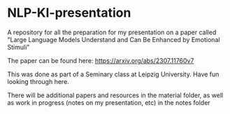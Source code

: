 # NLP-KI-presentation
A repository for all the preparation for my presentation on a paper called "Large Language Models Understand and Can Be Enhanced by Emotional Stimuli" <br/>

The paper can be found here: https://arxiv.org/abs/2307.11760v7 <br/>

This was done as part of a Seminary class at Leipzig University. Have fun looking through here. <br/>

There will be additional papers and resources in the material folder, as well as work in progress (notes on my presentation, etc) in the notes folder
